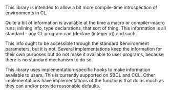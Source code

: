 This library is intended to allow a bit more compile-time introspection of environments in CL.

Quite a bit of information is available at the time a macro or compiler-macro runs; inlining info, type declarations, that sort of thing. This information is all standard - any CL program can (declare (integer x)) and such.

This info ought to be accessible through the standard &environment parameters, but it is not. Several implementations keep the information for their own purposes but do not make it available to user programs, because there is no standard mechanism to do so.

This library uses implementation-specific hooks to make information available to users. This is currently supported on SBCL and CCL. Other implementations have implementations of the functions that do as much as they can and/or provide reasonable defaults.
